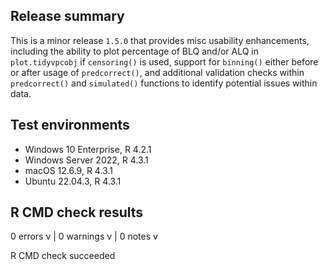 ## Release summary

This is a minor release `1.5.0` that provides misc usability enhancements, including the ability to plot percentage of BLQ and/or ALQ in `plot.tidyvpcobj` if `censoring()` is used, support for `binning()` either before or after usage of `predcorrect()`, and additional validation checks within `predcorrect()` and `simulated()` functions to identify potential issues within data.

## Test environments

* Windows 10 Enterprise, R 4.2.1
* Windows Server 2022, R 4.3.1
* macOS 12.6.9, R 4.3.1
* Ubuntu 22.04.3, R 4.3.1

## R CMD check results

0 errors v | 0 warnings v | 0 notes v

R CMD check succeeded


